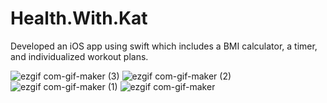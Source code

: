 # Health.With.Kat
Developed an iOS app using swift which includes a BMI calculator, a timer, and individualized workout plans.

![ezgif com-gif-maker (3)](https://user-images.githubusercontent.com/68609600/97114139-144ea980-16c5-11eb-9a77-fe2dd75a347c.gif)
![ezgif com-gif-maker (2)](https://user-images.githubusercontent.com/68609600/97114141-19abf400-16c5-11eb-9ab3-dc1184737563.gif)
![ezgif com-gif-maker (1)](https://user-images.githubusercontent.com/68609600/97114142-1a448a80-16c5-11eb-8290-d6313a89480a.gif)
![ezgif com-gif-maker](https://user-images.githubusercontent.com/68609600/97114143-1a448a80-16c5-11eb-9ad1-df01329631dc.gif)
